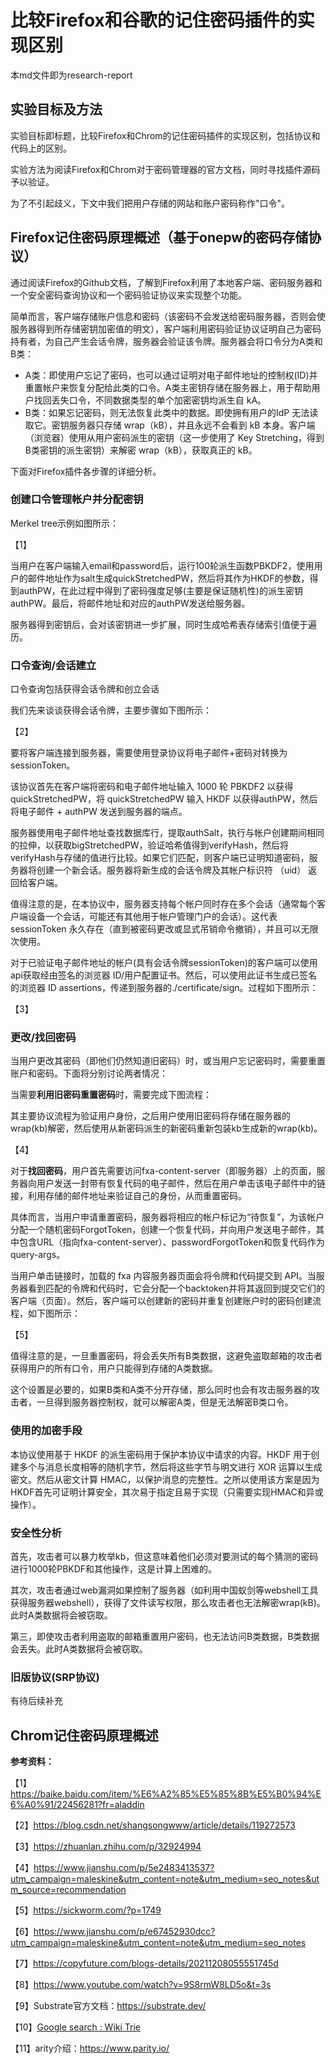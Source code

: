 # 比较Firefox和谷歌的记住密码插件的实现区别

本md文件即为research-report

## 实验目标及方法

实验目标即标题，比较Firefox和Chrom的记住密码插件的实现区别，包括协议和代码上的区别。

实验方法为阅读Firefox和Chrom对于密码管理器的官方文档，同时寻找插件源码予以验证。

为了不引起歧义，下文中我们把用户存储的网站和账户密码称作"口令"。

## Firefox记住密码原理概述（基于onepw的密码存储协议）

通过阅读Firefox的Github文档，了解到Firefox利用了本地客户端、密码服务器和一个安全密码查询协议和一个密码验证协议来实现整个功能。

简单而言，客户端存储账户信息和密码（该密码不会发送给密码服务器，否则会使服务器得到所存储密钥加密值的明文），客户端利用密码验证协议证明自己为密码持有者，为自己产生会话令牌，服务器会验证该令牌。服务器会将口令分为A类和B类：

- A类：即使用户忘记了密码，也可以通过证明对电子邮件地址的控制权(ID)并重置帐户来恢复分配给此类的口令。A类主密钥存储在服务器上，用于帮助用户找回丢失口令，不同数据类型的单个加密密钥均派生自 kA。
- B类：如果忘记密码，则无法恢复此类中的数据。即使拥有用户的IdP 无法读取它。密钥服务器只存储 wrap（kB），并且永远不会看到 kB 本身。客户端（浏览器）使用从用户密码派生的密钥（这一步使用了 Key Stretching，得到B类密钥的派生密钥）来解密 wrap（kB），获取真正的 kB。

下面对Firefox插件各步骤的详细分析。

### 创建口令管理帐户并分配密钥

Merkel tree示例如图所示：

【1】

当用户在客户端输入email和password后，运行100轮派生函数PBKDF2，使用用户的邮件地址作为salt生成quickStretchedPW，然后将其作为HKDF的参数，得到authPW，在此过程中得到了密码强度足够(主要是保证随机性)的派生密钥authPW。最后，将邮件地址和对应的authPW发送给服务器。

服务器得到密钥后，会对该密钥进一步扩展，同时生成哈希表存储索引值便于遍历。

###  口令查询/会话建立

口令查询包括获得会话令牌和创立会话

我们先来谈谈获得会话令牌，主要步骤如下图所示：

【2】

要将客户端连接到服务器，需要使用登录协议将电子邮件+密码对转换为sessionToken。

该协议首先在客户端将密码和电子邮件地址输入 1000 轮 PBKDF2 以获得quickStretchedPW，将 quickStretchedPW 输入 HKDF 以获得authPW，然后将电子邮件 + authPW 发送到服务器的端点。

服务器使用电子邮件地址查找数据库行，提取authSalt，执行与帐户创建期间相同的拉伸，以获取bigStretchedPW，验证哈希值得到verifyHash，然后将verifyHash与存储的值进行比较。如果它们匹配，则客户端已证明知道密码，服务器将创建一个新会话。服务器将新生成的会话令牌及其帐户标识符 （uid） 返回给客户端。

 值得注意的是，在本协议中，服务器支持每个帐户同时存在多个会话（通常每个客户端设备一个会话，可能还有其他用于帐户管理门户的会话）。这代表sessionToken 永久存在（直到被密码更改或显式吊销命令撤销），并且可以无限次使用。

对于已验证电子邮件地址的帐户(具有会话令牌sessionToken)的客户端可以使用api获取经由签名的浏览器 ID/用户配置证书。然后，可以使用此证书生成已签名的浏览器 ID assertions，传递到服务器的./certificate/sign。过程如下图所示：

【3】

### 更改/找回密码

当用户更改其密码（即他们仍然知道旧密码）时，或当用户忘记密码时，需要重置账户和密码。下面将分别讨论两者情况：

当需要**利用旧密码重置密码**时，需要完成下图流程：

其主要协议流程为验证用户身份，之后用户使用旧密码将存储在服务器的wrap(kb)解密，然后使用从新密码派生的新密码重新包装kb生成新的wrap(kb)。

【4】

对于**找回密码**，用户首先需要访问fxa-content-server（即服务器）上的页面，服务器向用户发送一封带有恢复代码的电子邮件，然后在用户单击该电子邮件中的链接，利用存储的邮件地址来验证自己的身份，从而重置密码。

具体而言，当用户申请重置密码，服务器将相应的帐户标记为“待恢复”，为该帐户分配一个随机密码ForgotToken，创建一个恢复代码，并向用户发送电子邮件，其中包含URL（指向fxa-content-server）、passwordForgotToken和恢复代码作为query-args。

当用户单击链接时，加载的 fxa 内容服务器页面会将令牌和代码提交到 API。当服务器看到匹配的令牌和代码时，它会分配一个backtoken并将其返回到提交它们的客户端（页面）。然后，客户端可以创建新的密码并重复创建账户时的密码创建流程，如下图所示：

 【5】

值得注意的是，一旦重置密码，将会丢失所有B类数据，这避免盗取邮箱的攻击者获得用户的所有口令，用户只能得到存储的A类数据。

这个设置是必要的，如果B类和A类不分开存储，那么同时也会有攻击服务器的攻击者，一旦得到服务器控制权，就可以解密A类，但是无法解密B类口令。

### 使用的加密手段

本协议使用基于 HKDF 的派生密码用于保护本协议中请求的内容。HKDF 用于创建多个与消息长度相等的随机字节，然后将这些字节与明文进行 XOR 运算以生成密文。然后从密文计算 HMAC，以保护消息的完整性。之所以使用该方案是因为HKDF首先可证明计算安全，其次易于指定且易于实现（只需要实现HMAC和异或操作）。

### 安全性分析

首先，攻击者可以暴力枚举kb，但这意味着他们必须对要测试的每个猜测的密码进行1000轮PBKDF和其他操作，这是计算上困难的。

其次，攻击者通过web漏洞如果控制了服务器（如利用中国蚁剑等webshell工具获得服务器webshell），获得了文件读写权限，那么攻击者也无法解密wrap(kB)。此时A类数据将会被窃取。

第三，即使攻击者利用盗取的邮箱重置用户密码，也无法访问B类数据，B类数据会丢失。此时A类数据将会被窃取。

### 旧版协议(SRP协议)

有待后续补充



## Chrom记住密码原理概述






**参考资料：**

【1】https://baike.baidu.com/item/%E6%A2%85%E5%85%8B%E5%B0%94%E6%A0%91/22456281?fr=aladdin

【2】https://blog.csdn.net/shangsongwww/article/details/119272573

【3】https://zhuanlan.zhihu.com/p/32924994

【4】https://www.jianshu.com/p/5e2483413537?utm_campaign=maleskine&utm_content=note&utm_medium=seo_notes&utm_source=recommendation

【5】https://sickworm.com/?p=1749

【6】https://www.jianshu.com/p/e67452930dcc?utm_campaign=maleskine&utm_content=note&utm_medium=seo_notes

【7】https://copyfuture.com/blogs-details/20211208055551745d

【8】https://www.youtube.com/watch?v=9S8rmW8LD5o&t=3s

【9】Substrate官方文档：https://substrate.dev/

【10】[Google search : Wiki Trie](https://en.wikipedia.org/wiki/Trie)

【11】arity介绍：https://www.parity.io/

